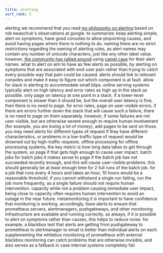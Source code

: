 ```yaml
---
title: alerting
sort_rank: 5
---
```

alerting
we recommend that you read [my philosophy on alerting]()
based on rob ewaschuk's observations at google.
to summarize: keep alerting simple, alert on symptoms, have good consoles to
allow pinpointing causes, and avoid having pages where there is nothing to do.
naming
there are no strict restrictions regarding the naming of alerting rules, as alert names may contain any number of unicode characters, just like any other label value. however, [the community has rallied around]() using [camel case](_case) for their alert names.
what to alert on
aim to have as few alerts as possible, by alerting on symptoms that are
associated with end-user pain rather than trying to catch every possible way
that pain could be caused. alerts should link to relevant consoles
and make it easy to figure out which component is at fault.
allow for slack in alerting to accommodate small blips.
online serving systems
typically alert on high latency and error rates as high up in the stack as possible.
only page on latency at one point in a stack. if a lower-level component is
slower than it should be, but the overall user latency is fine, then there is
no need to page.
for error rates, page on user-visible errors. if there are errors further down
the stack that will cause such a failure, there is no need to page on them
separately. however, if some failures are not user-visible, but are otherwise
severe enough to require human involvement (for example, you are losing a lot of
money), add pages to be sent on those.
you may need alerts for different types of request if they have different
characteristics, or problems in a low-traffic type of request would be drowned
out by high-traffic requests.
offline processing
for offline processing systems, the key metric is how long data takes to get
through the system, so page if that gets high enough to cause user impact.
batch jobs
for batch jobs it makes sense to page if the batch job has not succeeded
recently enough, and this will cause user-visible problems.
this should generally be at least enough time for 2 full runs of the batch job.
for a job that runs every 4 hours and takes an hour, 10 hours would be a
reasonable threshold. if you cannot withstand a single run failing, run the
job more frequently, as a single failure should not require human intervention.
capacity
while not a problem causing immediate user impact, being close to capacity
often requires human intervention to avoid an outage in the near future.
metamonitoring
it is important to have confidence that monitoring is working. accordingly, have
alerts to ensure that prometheus servers, alertmanagers, pushgateways, and
other monitoring infrastructure are available and running correctly.
as always, if it is possible to alert on symptoms rather than causes, this helps
to reduce noise. for example, a blackbox test that alerts are getting from
pushgateway to prometheus to alertmanager to email is better than individual
alerts on each.
supplementing the whitebox monitoring of prometheus with external blackbox
monitoring can catch problems that are otherwise invisible, and also serves as
a fallback in case internal systems completely fail.